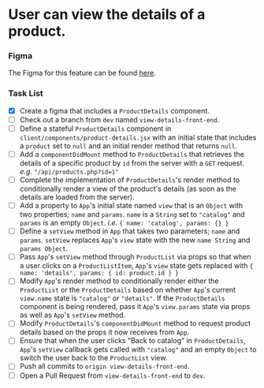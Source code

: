 # User can view the details of a product.

### Figma

The Figma for this feature can be found [here](https://www.figma.com/file/BKByCT0h5swDTLY1XHGibRRr/wicked-sales?node-id=3%3A104).

### Task List

- [x] Create a figma that includes a `ProductDetails` component.
- [ ] Check out a branch from `dev` named `view-details-front-end`.
- [ ] Define a stateful `ProductDetails` component in `client/components/product-details.jsx` with an initial state that includes a `product` set to `null` and an initial render method that returns `null`.
- [ ] Add a `componentDidMount` method to `ProductDetails` that retrieves the details of a specific product by `id` from the server with a `GET` request. _e.g._ `"/api/products.php?id=1"`
- [ ] Complete the implementation of `ProductDetails`'s render method to conditionally render a view of the product's details (as soon as the details are loaded from the server).
- [ ] Add a property to `App`'s initial state named `view` that is an `Object` with two properties; `name` and `params`. `name` is a `String` set to `"catalog"` and `params` is an empty `Object`. _i.e._ `{ name: 'catalog', params: {} }`
- [ ] Define a `setView` method in `App` that takes two parameters; `name` and `params`. `setView` replaces `App`'s `view` state with the new `name String` and `params Object`.
- [ ] Pass `App`'s `setView` method through `ProductList` via props so that when a user clicks on a `ProductListItem`, `App`'s `view` state gets replaced with `{ name: 'details', params: { id: product.id } }`
- [ ] Modify `App`'s render method to conditionally render either the `ProductList` or the `ProductDetails` based on whether `App`'s current `view.name` state is `"catalog"` or `"details"`. If the `ProductDetails` component is being rendered, pass it `App`'s `view.params` state via props as well as `App`'s `setView` method.
- [ ] Modify `ProductDetails`'s `componentDidMount` method to request product details based on the props it now receives from `App`.
- [ ] Ensure that when the user clicks "Back to catalog" in `ProductDetails`, `App`'s `setView` callback gets called with `"catalog"` and an empty `Object` to switch the user back to the `ProductList` view.
- [ ] Push all commits to `origin view-details-front-end`.
- [ ] Open a Pull Request from `view-details-front-end` to `dev`.
